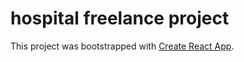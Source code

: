 # hospital freelance project 

This project was bootstrapped with [Create React App](https://github.com/facebook/create-react-app).

